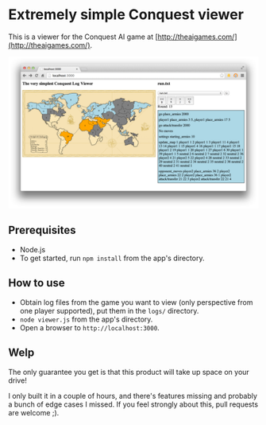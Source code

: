# Extremely simple Conquest viewer

This is a viewer for the Conquest AI game at [http://theaigames.com/](http://theaigames.com/).

![Screenshot](screenshot.png "Screenshot")

## Prerequisites

* Node.js
* To get started, run `npm install` from the app's directory.

## How to use

* Obtain log files from the game you want to view (only perspective from one
  player supported), put them in the `logs/` directory.
* `node viewer.js` from the app's directory.
* Open a browser to `http://localhost:3000`.

## Welp

The only guarantee you get is that this product will take up space on your
drive!

I only built it in a couple of hours, and there's features missing and probably
a bunch of edge cases I missed. If you feel strongly about this, pull requests
are welcome ;).
